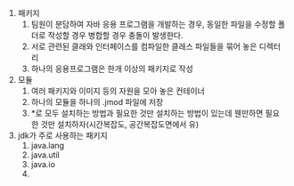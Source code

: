 1. 패키지
   1. 팀원이 분담하여 자바 응용 프로그램을 개발하는 경우, 동일한 파일을 수정할 폴더로 작성할 경우 병합할 경우 충돌이 발생한다.
   2. 서로 관련된 클래와 인터페이스를 컴파일한 클래스 파일들을 묶어 놓은 디렉터리
   3. 하나의 응용프로그램은 한개 이상의 패키지로 작성
2. 모듈
   1. 여러 패키지와 이미지 등의 자원을 모아 놓은 컨테이너
   2. 하나의 모듈을 하나의 .jmod 파일에 저장
   3. *로 모두 설치하는 방법과 필요한 것만 설치하는 방법이 있는데 웬만하면 필요한 것만 설치하자(시간복잡도, 공간복잡도면에서 유) 
3. jdk가 주로 사용하는 패키지
   1. java.lang
   2. java.util
   3. java.io
   4. 

